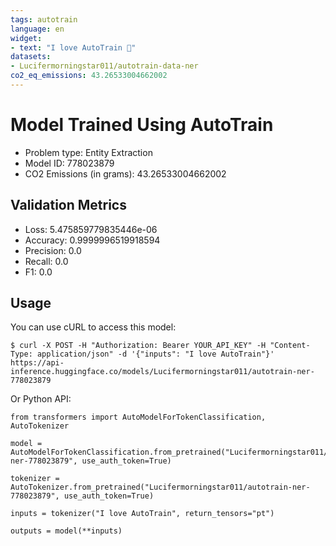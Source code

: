 ```yaml
---
tags: autotrain
language: en
widget:
- text: "I love AutoTrain 🤗"
datasets:
- Lucifermorningstar011/autotrain-data-ner
co2_eq_emissions: 43.26533004662002
---
```


# Model Trained Using AutoTrain

- Problem type: Entity Extraction
- Model ID: 778023879
- CO2 Emissions (in grams): 43.26533004662002

## Validation Metrics

- Loss: 5.475859779835446e-06
- Accuracy: 0.9999996519918594
- Precision: 0.0
- Recall: 0.0
- F1: 0.0

## Usage

You can use cURL to access this model:

```
$ curl -X POST -H "Authorization: Bearer YOUR_API_KEY" -H "Content-Type: application/json" -d '{"inputs": "I love AutoTrain"}' https://api-inference.huggingface.co/models/Lucifermorningstar011/autotrain-ner-778023879
```

Or Python API:

```
from transformers import AutoModelForTokenClassification, AutoTokenizer

model = AutoModelForTokenClassification.from_pretrained("Lucifermorningstar011/autotrain-ner-778023879", use_auth_token=True)

tokenizer = AutoTokenizer.from_pretrained("Lucifermorningstar011/autotrain-ner-778023879", use_auth_token=True)

inputs = tokenizer("I love AutoTrain", return_tensors="pt")

outputs = model(**inputs)
```